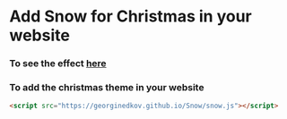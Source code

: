 # Add Snow for Christmas in your website

### To see the effect [here](https://georginedkov.github.io/Snow/index.html)

### To add the christmas theme in your website
```html
<script src="https://georginedkov.github.io/Snow/snow.js"></script>
```
